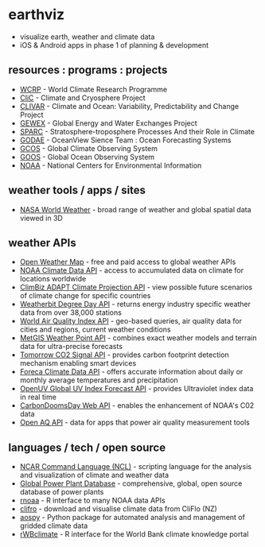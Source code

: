# earthviz
- visualize earth, weather and climate data
- iOS & Android apps in phase 1 of planning & development

## resources : programs : projects
- [WCRP](https://www.wcrp-climate.org) - World Climate Research Programme
- [CliC](http://www.climate-cryosphere.org/) - Climate and Cryosphere Project
- [CLIVAR](http://www.clivar.org/) - Climate and Ocean: Variability, Predictability and Change Project
- [GEWEX](http://www.gewex.org/) - Global Energy and Water Exchanges Project
- [SPARC](https://www.sparc-climate.org/) - Stratosphere-troposphere Processes And their Role in Climate
- [GODAE](https://www.godae-oceanview.org) - OceanView Sience Team : Ocean Forecasting Systems
- [GCOS](https://public.wmo.int/en/programmes/global-climate-observing-system) - Global Climate Observing System
- [GOOS](http://www.goosocean.org/) - Global Ocean Observing System
- [NOAA](https://www.ncdc.noaa.gov/) - National Centers for Environmental Information

## weather tools / apps / sites
- [NASA World Weather](https://worldwind.arc.nasa.gov/worldweather/) - broad range of weather and global spatial data viewed in 3D

## weather APIs
- [Open Weather Map](https://openweathermap.org/) - free and paid access to global weather APIs
- [NOAA Climate Data API](https://www.programmableweb.com/api/noaa-climate-data-online) - access to accumulated data on climate for locations worldwide 
- [ClimBiz ADAPT Climate Projection API](https://www.programmableweb.com/api/climbiz-adapt-climate-projection) - view possible future scenarios of climate change for specific countries
- [Weatherbit Degree Day API](https://www.programmableweb.com/api/weatherbit-degree-day) - returns energy industry specific weather data from over 38,000 stations
- [World Air Quality Index API](https://www.programmableweb.com/api/world-air-quality-index) - geo-based queries, air quality data for cities and regions, current weather conditions
- [MetGIS Weather Point API](https://www.programmableweb.com/api/metgis-weather-point) - combines exact weather models and terrain data for ultra-precise forecasts
- [Tomorrow CO2 Signal API](https://www.programmableweb.com/api/tomorrow-co2-signal) - provides carbon footprint detection mechanism enabling smart devices
- [Foreca Climate Data API](https://www.programmableweb.com/api/foreca-climate-data) - offers accurate information about daily or monthly average temperatures and precipitation
- [OpenUV Global UV Index Forecast API](https://www.programmableweb.com/api/openuv-global-uv-index-forecast) - provides Ultraviolet index data in real time
- [CarbonDoomsDay Web API](https://www.programmableweb.com/api/carbondoomsday-web) - enables the enhancement of NOAA's C02 data
- [Open AQ API](https://www.programmableweb.com/api/open-aq) - data for apps that power air quality measurement tools
  
## languages / tech / open source
- [NCAR Command Language (NCL)](https://github.com/NCAR/ncl) - scripting language for the analysis and visualization of climate and weather data
- [Global Power Plant Database](https://github.com/wri/global-power-plant-database) - comprehensive, global, open source database of power plants
- [rnoaa](https://github.com/ropensci/rnoaa) - R interface to many NOAA data APIs
- [clifro](https://github.com/ropensci/clifro) - download and visualise climate data from CliFlo (NZ)
- [aospy](https://github.com/spencerahill/aospy) - Python package for automated analysis and management of gridded climate data
- [rWBclimate](https://github.com/ropensci/rWBclimate) - R interface for the World Bank climate knowledge portal
  